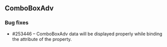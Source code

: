 ## ComboBoxAdv

### Bug fixes

* \#253446 – ComboBoxAdv data will be displayed properly while binding the attribute of the property.